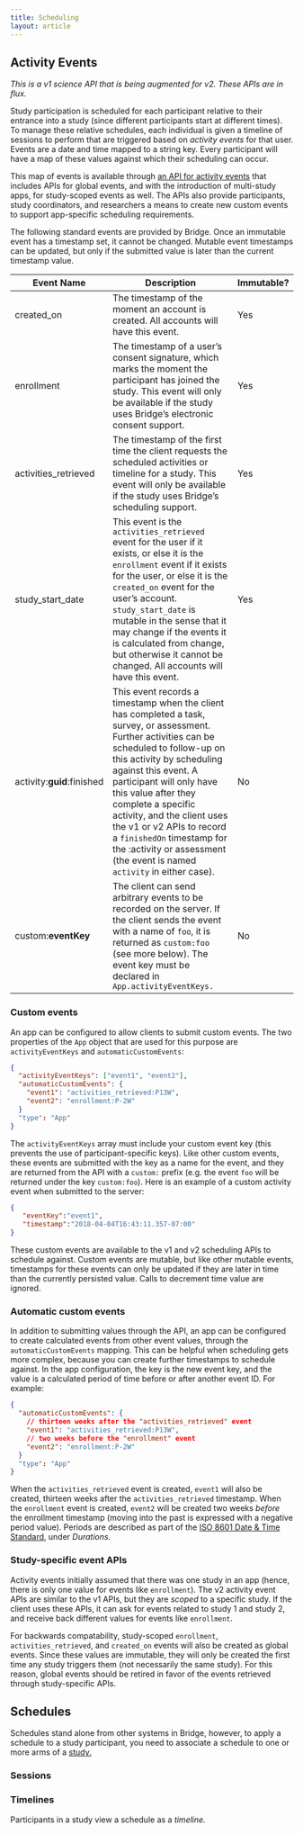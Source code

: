 ```yaml
---
title: Scheduling
layout: article
---
```


<div id="toc"></div>

## Activity Events

*This is a v1 science API that is being augmented for v2. These APIs are in flux.*  

Study participation is scheduled for each participant relative to their entrance into a study (since different participants start at different times). To manage these relative schedules, each individual is given a timeline of sessions to perform that are triggered based on *activity events* for that user. Events are a date and time mapped to a string key. Every participant will have a map of these values against which their scheduling can occur.

This map of events is available through [an API for activity events](/swagger-ui/index.html#/Activity%20Events) that includes APIs for global events, and with the introduction of multi-study apps, for study-scoped events as well. The APIs also provide participants, study coordinators, and researchers a means to create new custom events to support app-specific scheduling requirements.

The following standard events are provided by Bridge. Once an immutable event has a timestamp set, it cannot be changed. Mutable event timestamps can be updated, but only if the submitted value is later than the current timestamp value.

| Event Name | Description | Immutable? |
|------------|----------------------|----------|
|created_on | The timestamp of the moment an account is created. All accounts will have this event. | Yes |
|enrollment  | The timestamp of a user’s consent signature, which marks the moment the participant has joined the study. This event will only be available if the study uses Bridge’s electronic consent support. | Yes |
|activities_retrieved  | The timestamp of the first time the client requests the scheduled activities or timeline for a study. This event will only be available if the study uses Bridge’s scheduling support. | Yes |
|study\_start\_date | This event is the `activities_retrieved` event for the user if it exists, or else it is the `enrollment` event if it exists for the user, or else it is the `created_on` event for the user’s account. `study_start_date` is mutable in the sense that it may change if the events it is calculated from change, but otherwise it cannot be changed. All accounts will have this event. | Yes |
|activity:**guid**:finished | This event records a timestamp when the client has completed a task, survey, or assessment. Further activities can be scheduled to follow-up on this activity by scheduling against this event. A participant will only have this value after they complete a specific activity, and the client uses the v1 or v2 APIs to record a `finishedOn` timestamp for the :activity or assessment (the event is named `activity` in either case). | No |
|custom:**eventKey** | The client can send arbitrary events to be recorded on the server. If the client sends the event with a name of `foo`, it is returned as `custom:foo` (see more below). The event key must be declared in `App.activityEventKeys.` | No |

### Custom events

An app can be configured to allow clients to submit custom events. The two properties of the `App` object that are used for this purpose are `activityEventKeys` and `automaticCustomEvents`:

```json
{ 
  "activityEventKeys": ["event1", "event2"],
  "automaticCustomEvents": {
    "event1": "activities_retrieved:P13W",
    "event2": "enrollment:P-2W"
  }
  "type": "App"
}
```

The `activityEventKeys` array must include your custom event key (this prevents the use of participant-specific keys). Like other custom events, these events are submitted with the key as a name for the event, and they are returned from the API with a `custom:` prefix (e.g. the event `foo` will be returned under the key `custom:foo`). Here is an example of a custom activity event when submitted to the server:

```json
{
   "eventKey":"event1",
   "timestamp":"2018-04-04T16:43:11.357-07:00"
}
```

These custom events are available to the v1 and v2 scheduling APIs to schedule against. Custom events are mutable, but like other mutable events, timestamps for these events can only be updated if they are later in time than the currently persisted value. Calls to decrement time value are ignored.

### Automatic custom events

In addition to submitting values through the API, an app can be configured to create calculated events from other event values, through the `automaticCustomEvents` mapping. This can be helpful when scheduling gets more complex, because you can create further timestamps to schedule against. In the app configuration, the key is the new event key, and the value is a calculated period of time before or after another event ID. For example:

```json
{ 
  "automaticCustomEvents": {
    // thirteen weeks after the "activities_retrieved" event
    "event1": "activities_retrieved:P13W",
    // two weeks before the "enrollment" event
    "event2": "enrollment:P-2W"
  }
  "type": "App"
}
```

When the `activities_retrieved` event is created, `event1` will also be created, thirteen weeks after the `activities_retrieved` timestamp. When the `enrollment` event is created, `event2` will be created two weeks *before* the enrollment timestamp (moving into the past is expressed with a negative period value). Periods are described as part of the [ISO 8601 Date & Time Standard](https://en.wikipedia.org/wiki/ISO_8601#Durations), under *Durations.*

### Study-specific event APIs

Activity events initially assumed that there was one study in an app (hence, there is only one value for events like `enrollment`). The v2 activity event APIs are similar to the v1 APIs, but they are *scoped* to a specific study. If the client uses these APIs, it can ask for events related to study 1 and study 2, and receive back different values for events like `enrollment`.

For backwards compatability, study-scoped `enrollment`, `activities_retrieved`, and `created_on` events will also be created as global events. Since these values are immutable, they will only be created the first time any study triggers them (not necessarily the same study). For this reason, global events should be retired in favor of the events retrieved through study-specific APIs.

## Schedules

Schedules stand alone from other systems in Bridge, however, to apply a schedule to a study participant, you need to associate a schedule to one or more arms of a [study.](/articles/v2/studies.html)

### Sessions

### Timelines

Participants in a study view a schedule as a *timeline.*
